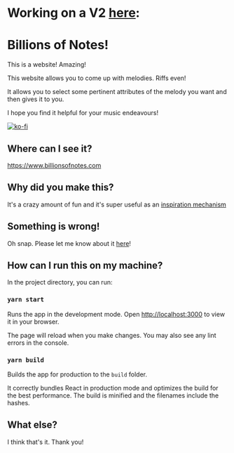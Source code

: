 # Working on a V2 [here](https://billions-of-notes-git-v2-rowan-things.vercel.app/): 

# Billions of Notes!

This is a website! Amazing!

This website allows you to come up with melodies. Riffs even!

It allows you to select some pertinent attributes of the melody you want and then gives it to you.

I hope you find it helpful for your music endeavours!

[![ko-fi](https://ko-fi.com/img/githubbutton_sm.svg)](https://ko-fi.com/B0B1LV8D9)

## Where can I see it?

https://www.billionsofnotes.com

## Why did you make this?

It's a crazy amount of fun and it's super useful as an [inspiration mechanism](https://theswayofmountains.bandcamp.com/)

## Something is wrong!

Oh snap. Please let me know about it [here](https://github.com/goatonabicycle/billions-of-notes/issues)!

## How can I run this on my machine?

In the project directory, you can run:

### `yarn start`

Runs the app in the development mode. Open [http://localhost:3000](http://localhost:3000) to view it in your browser.

The page will reload when you make changes. You may also see any lint errors in the console.

### `yarn build`

Builds the app for production to the `build` folder.

It correctly bundles React in production mode and optimizes the build for the best performance. The build is minified and the filenames include the hashes.


## What else? 
I think that's it. Thank you!
